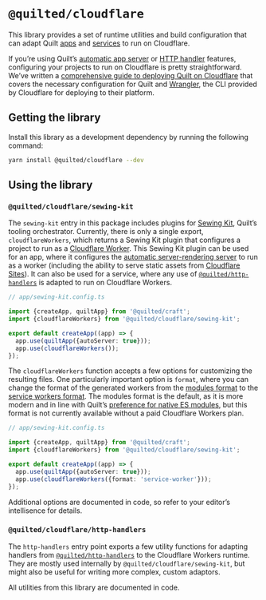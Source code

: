 # `@quilted/cloudflare`

This library provides a set of runtime utilities and build configuration that can adapt Quilt [apps](./TODO) and [services](./TODO) to run on Cloudflare.

If you’re using Quilt’s [automatic app server](./TODO) or [HTTP handler](./TODO) features, configuring your projects to run on Cloudflare is pretty straightforward. We’ve written a [comprehensive guide to deploying Quilt on Cloudflare](../../documentation/deploy/cloudflare.md) that covers the necessary configuration for Quilt and [Wrangler](https://github.com/cloudflare/wrangler), the CLI provided by Cloudflare for deploying to their platform.

## Getting the library

Install this library as a development dependency by running the following command:

```zsh
yarn install @quilted/cloudflare --dev
```

## Using the library

### `@quilted/cloudflare/sewing-kit`

The `sewing-kit` entry in this package includes plugins for [Sewing Kit](./TODO), Quilt’s tooling orchestrator. Currently, there is only a single export, `cloudflareWorkers`, which returns a Sewing Kit plugin that configures a project to run as a [Cloudflare Worker](https://developers.cloudflare.com/workers/). This Sewing Kit plugin can be used for an app, where it configures the [automatic server-rendering server](./TODO) to run as a worker (including the ability to serve static assets from [Cloudflare Sites](https://developers.cloudflare.com/workers/platform/sites)). It can also be used for a service, where any use of [`@quilted/http-handlers`](./TODO) is adapted to run on Cloudflare Workers.

```ts
// app/sewing-kit.config.ts

import {createApp, quiltApp} from '@quilted/craft';
import {cloudflareWorkers} from '@quilted/cloudflare/sewing-kit';

export default createApp((app) => {
  app.use(quiltApp({autoServer: true}));
  app.use(cloudflareWorkers());
});
```

The `cloudflareWorkers` function accepts a few options for customizing the resulting files. One particularly important option is `format`, where you can change the format of the generated workers from the [modules format](https://developers.cloudflare.com/workers/cli-wrangler/configuration#modules) to the [service workers format](https://developers.cloudflare.com/workers/cli-wrangler/configuration#service-workers). The modules format is the default, as it is more modern and in line with Quilt’s [preference for native ES modules](./TODO), but this format is not currently available without a paid Cloudflare Workers plan.

```ts
// app/sewing-kit.config.ts

import {createApp, quiltApp} from '@quilted/craft';
import {cloudflareWorkers} from '@quilted/cloudflare/sewing-kit';

export default createApp((app) => {
  app.use(quiltApp({autoServer: true}));
  app.use(cloudflareWorkers({format: 'service-worker'}));
});
```

Additional options are documented in code, so refer to your editor’s intellisence for details.

### `@quilted/cloudflare/http-handlers`

The `http-handlers` entry point exports a few utility functions for adapting handlers from [`@quilted/http-handlers`](../http-handlers) to the Cloudflare Workers runtime. They are mostly used internally by `@quilted/cloudflare/sewing-kit`, but might also be useful for writing more complex, custom adaptors.

All utilities from this library are documented in code.
